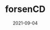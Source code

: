 ---
title: forsenCD
date: 2021-09-04
Author: Phoenixx19
base: Base
images: [
    "https://cdn-wp.madskil.com/2020/10/ForsenCD-Blog.png",
    "https://media.discordapp.net/attachments/779500025990086706/883784313345310740/unknown.png"
]
---